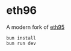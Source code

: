 # eth96

A modern fork of [eth95](https://github.com/adrianmcli/eth95)

```
bun install
bun run dev
```
